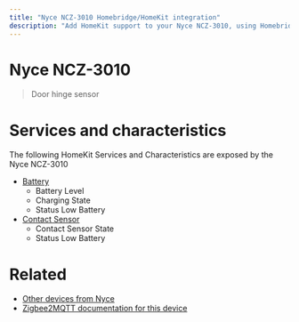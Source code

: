 ```yaml
---
title: "Nyce NCZ-3010 Homebridge/HomeKit integration"
description: "Add HomeKit support to your Nyce NCZ-3010, using Homebridge, Zigbee2MQTT and homebridge-z2m."
---
```

<!---
This file has been GENERATED using src/docgen/docgen.ts
DO NOT EDIT THIS FILE MANUALLY!
-->
# Nyce NCZ-3010
> Door hinge sensor


# Services and characteristics
The following HomeKit Services and Characteristics are exposed by
the Nyce NCZ-3010

* [Battery](../../battery.md)
  * Battery Level
  * Charging State
  * Status Low Battery
* [Contact Sensor](../../sensors.md)
  * Contact Sensor State
  * Status Low Battery


# Related
* [Other devices from Nyce](../index.md#nyce)
* [Zigbee2MQTT documentation for this device](https://www.zigbee2mqtt.io/devices/NCZ-3010.html)
